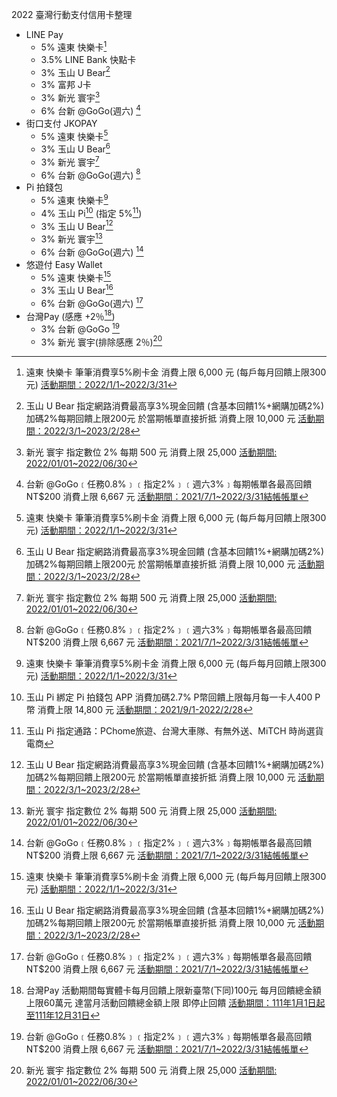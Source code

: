 2022 臺灣行動支付信用卡整理

- LINE Pay
    - 5% 遠東 快樂卡[^happy]
    - 3.5% LINE Bank 快點卡
    - 3% 玉山 U Bear[^ubear]
    - 3% 富邦 J卡
    - 3% 新光 寰宇[^sk]
    - 6% 台新 @GoGo(週六) [^gogo]
- 街口支付 JKOPAY
    - 5% 遠東 快樂卡[^happy]
    - 3% 玉山 U Bear[^ubear]
    - 3% 新光 寰宇[^sk]
    - 6% 台新 @GoGo(週六) [^gogo]
- Pi 拍錢包
    - 5% 遠東 快樂卡[^happy]
    - 4% 玉山 Pi[^pi4%] (指定 5%[^pi5%])
    - 3% 玉山 U Bear[^ubear]
    - 3% 新光 寰宇[^sk]
    - 6% 台新 @GoGo(週六) [^gogo]
- 悠遊付 Easy Wallet
    - 5% 遠東 快樂卡[^happy]
    - 3% 玉山 U Bear[^ubear]
    - 6% 台新 @GoGo(週六) [^gogo]
- 台灣Pay (感應 +2％[^tpay])
    - 3% 台新 @GoGo [^gogo]
    - 3% 新光 寰宇(排除感應 2％)[^sk]

[^happy]: 遠東 快樂卡 筆筆消費享5%刷卡金 消費上限 6,000 元 (每戶每月回饋上限300元) [活動期間：2022/1/1~2022/3/31](https://www.feib.com.tw/upload/creditcard/HappyCardRed/page2.html)

[^ubear]: 玉山 U Bear 指定網路消費最高享3%現金回饋 (含基本回饋1%+網購加碼2%) 加碼2%每期回饋上限200元 於當期帳單直接折抵 消費上限 10,000 元 [活動期間：2022/3/1~2023/2/28](https://www.esunbank.com.tw/bank/personal/credit-card/intro/bank-card/u-bear)

[^gogo]: 台新 @GoGo﹝任務0.8%﹞﹝指定2%﹞﹝週六3%﹞每期帳單各最高回饋NT$200 消費上限 6,667 元 [活動期間：2021/7/1~2022/3/31結帳帳單](https://www.taishinbank.com.tw/TSB/personal/credit/intro/overview/future/86ba4c75-a85a-11e9-95ab-0050568c09e3)

[^pi4%]: 玉山 Pi 綁定 Pi 拍錢包 APP 消費加碼2.7% P幣回饋上限每月每一卡人400 P幣 消費上限 14,800 元 [活動期間：2021/9/1-2022/2/28](https://www.piapp.com.tw/picard/#reward)

[^pi5%]: 玉山 Pi 指定通路：PChome旅遊、台灣大車隊、有無外送、MiTCH 時尚選貨電商

[^tpay]: 台灣Pay 活動期間每實體卡每月回饋上限新臺幣(下同)100元 每月回饋總金額上限60萬元 達當月活動回饋總金額上限 即停止回饋 [活動期間：111年1月1日起至111年12月31日](https://www.twmp.com.tw/News_detail/5befb248f3194cecb4dba23b0bb30bef)

[^sk]: 新光 寰宇 指定數位 2% 每期 500 元 消費上限 25,000 [活動期間: 2022/01/01~2022/06/30](https://www.skbank.com.tw/CCO_1_detail.html?preferenceId=B386)